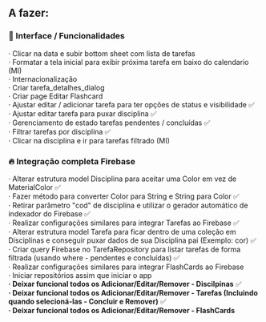 ## A fazer:

### 📝 Interface / Funcionalidades

· Clicar na data e subir bottom sheet com lista de tarefas  
· Formatar a tela inicial para exibir próxima tarefa em baixo do calendario (MI)  
· Internacionalização   
· Criar tarefa_detalhes_dialog  
· Criar page Editar Flashcard   
· Ajustar editar / adicionar tarefa para ter opções de status e visibilidade :white_check_mark:   
· Ajustar editar tarefa para puxar disciplina :white_check_mark:   
· Gerenciamento de estado tarefas pendentes / concluídas :white_check_mark:  
· Filtrar tarefas por disciplina :white_check_mark:    
· Clicar na disciplina e ir para tarefas filtrado (MI)  

### :fire: Integração completa Firebase   
· Alterar estrutura model Disciplina para aceitar uma Color em vez de MaterialColor :white_check_mark:   
· Fazer método para converter Color para String e String para Color :white_check_mark:   
· Retirar parâmetro "cod" de disciplina e utilizar o gerador automático de indexador do Firebase :white_check_mark:   
· Realizar configurações similares para integrar Tarefas ao Firebase :white_check_mark:   
· Alterar estrutura model Tarefa para ficar dentro de uma coleção em Disciplinas e conseguir puxar dados de sua Disciplina pai (Exemplo: cor) :white_check_mark:    
· Criar query Firebase no TarefaRepository para listar tarefas de forma filtrada (usando where - pendentes e concluídas) :white_check_mark:   
· Realizar configurações similares para integrar FlashCards ao Firebase      
· Iniciar repositórios assim que iniciar o app   
**· Deixar funcional todos os Adicionar/Editar/Remover - Discilpinas** :white_check_mark:   
**· Deixar funcional todos os Adicionar/Editar/Remover - Tarefas (Incluindo quando selecioná-las - Concluir e Remover)** :white_check_mark:   
**· Deixar funcional todos os Adicionar/Editar/Remover - FlashCards**   
